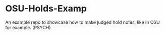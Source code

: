 # OSU-Holds-Examp
 An example repo to showcase how to make judged hold notes, like in OSU for example. (PSYCH)
